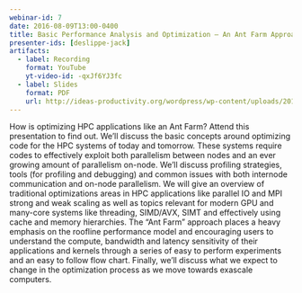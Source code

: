 ```yaml
---
webinar-id: 7
date: 2016-08-09T13:00-0400
title: Basic Performance Analysis and Optimization – An Ant Farm Approach
presenter-ids: [deslippe-jack]
artifacts:
  - label: Recording
    format: YouTube
    yt-video-id: -qxJf6YJ3fc
  - label: Slides
    format: PDF
    url: http://ideas-productivity.org/wordpress/wp-content/uploads/2018/03/webinar007-160809-deslippe-antfarm.pdf
---
```

How is optimizing HPC applications like an Ant Farm? Attend this
presentation to find out. We’ll discuss the basic concepts around
optimizing code for the HPC systems of today and tomorrow. These
systems require codes to effectively exploit both parallelism between
nodes and an ever growing amount of parallelism on-node. We’ll discuss
profiling strategies, tools (for profiling and debugging) and common
issues with both internode communication and on-node parallelism. We
will give an overview of traditional optimizations areas in HPC
applications like parallel IO and MPI strong and weak scaling as well
as topics relevant for modern GPU and many-core systems like
threading, SIMD/AVX, SIMT and effectively using cache and memory
hierarchies. The “Ant Farm” approach places a heavy emphasis on the
roofline performance model and encouraging users to understand the
compute, bandwidth and latency sensitivity of their applications and
kernels through a series of easy to perform experiments and an easy to
follow flow chart. Finally, we’ll discuss what we expect to change in
the optimization process as we move towards exascale computers.
